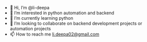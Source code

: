 - 👋 Hi, I’m @li-deepa
- 👀 I’m interested in python automation and backend
- 🌱 I’m currently learning python
- 💞️ I’m looking to collaborate on backend development projects or automation projects
- 📫 How to reach me li.deepa02@gmail.com

<!---
li-deepa/li-deepa is a ✨ special ✨ repository because its `README.md` (this file) appears on your GitHub profile.
You can click the Preview link to take a look at your changes.
--->
